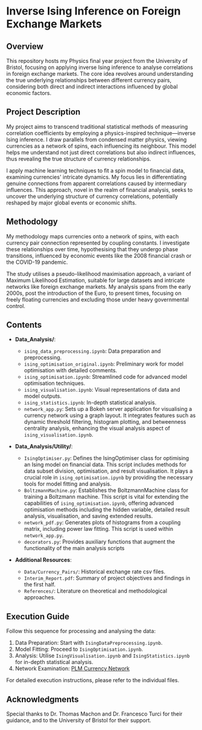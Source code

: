 # Inverse Ising Inference on Foreign Exchange Markets

## Overview
This repository hosts my Physics final year project from the University of Bristol, focusing on applying inverse Ising inference to analyse correlations in foreign exchange markets. The core idea revolves around understanding the true underlying relationships between different currency pairs, considering both direct and indirect interactions influenced by global economic factors.

## Project Description
My project aims to transcend traditional statistical methods of measuring correlation coefficients by employing a physics-inspired technique—inverse Ising inference. I draw parallels from condensed matter physics, viewing currencies as a network of spins, each influencing its neighbour. This model helps me understand not just direct correlations but also indirect influences, thus revealing the true structure of currency relationships.

I apply machine learning techniques to fit a spin model to financial data, examining currencies' intricate dynamics. My focus lies in differentiating genuine connections from apparent correlations caused by intermediary influences. This approach, novel in the realm of financial analysis, seeks to uncover the underlying structure of currency correlations, potentially reshaped by major global events or economic shifts.

## Methodology
My methodology maps currencies onto a network of spins, with each currency pair connection represented by coupling constants. I investigate these relationships over time, hypothesising that they undergo phase transitions, influenced by economic events like the 2008 financial crash or the COVID-19 pandemic.

The study utilises a pseudo-likelihood maximisation approach, a variant of Maximum Likelihood Estimation, suitable for large datasets and intricate networks like foreign exchange markets. My analysis spans from the early 2000s, post the introduction of the Euro, to present times, focusing on freely floating currencies and excluding those under heavy governmental control.

## Contents
- **Data_Analysis/**:
  - `ising_data_preprocessing.ipynb`: Data preparation and preprocessing.
  - `ising_optimisation_original.ipynb`: Preliminary work for model optimisation with detailed comments.
  - `ising_optimisation.ipynb`: Streamlined code for advanced model optimisation techniques.
  - `ising_visualisation.ipynb`: Visual representations of data and model outputs.
  - `ising_statistics.ipynb`: In-depth statistical analysis.
  - `network_app.py`: Sets up a Bokeh server application for visualising a currency network using a graph layout. It integrates features such as dynamic threshold filtering, histogram plotting, and betweenness centrality analysis, enhancing the visual analysis aspect of `ising_visualisation.ipynb`.

- **Data_Analysis/Utility/**:
  - `IsingOptimiser.py`: Defines the IsingOptimiser class for optimising an Ising model on financial data. This script includes methods for data subset division, optimisation, and result visualisation. It plays a crucial role in `ising_optimisation.ipynb` by providing the necessary tools for model fitting and analysis.
  - `BoltzmannMachine.py`: Establishes the BoltzmannMachine class for training a Boltzmann machine. This script is vital for extending the capabilities of `ising_optimisation.ipynb`, offering advanced optimisation methods including the hidden variable, detailed result analysis, visualisation, and saving extended results.
  - `network_pdf.py`: Generates plots of histograms from a coupling matrix, including power law fitting. This script is used within `network_app.py`.
  - `decorators.py`: Provides auxiliary functions that augment the functionality of the main analysis scripts

- **Additional Resources**:
  - `Data/Currency_Pairs/`: Historical exchange rate csv files.
  - `Interim_Report.pdf`: Summary of project objectives and findings in the first half.
  - `References/`: Literature on theoretical and methodological approaches.

## Execution Guide
Follow this sequence for processing and analysing the data:
1. Data Preparation: Start with `IsingDataPreprocessing.ipynb`.
2. Model Fitting: Proceed to `IsingOptimisation.ipynb`.
3. Analysis: Utilise `IsingVisualisation.ipynb` and `IsingStatistics.ipynb` for in-depth statistical analysis.
4. Network Examination: [PLM Currency Network](https://currency-network-ffd38c966f8f.autoidleapp.com)

For detailed execution instructions, please refer to the individual files.

## Acknowledgments
Special thanks to Dr. Thomas Machon and Dr. Francesco Turci for their guidance, and to the University of Bristol for their support.

